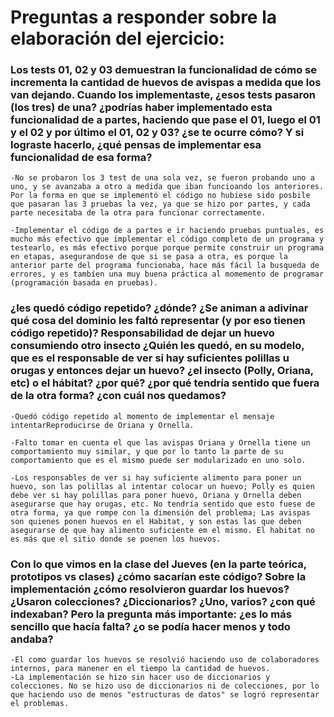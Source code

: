 # Preguntas a responder sobre la elaboración del ejercicio:

### Los tests 01, 02 y 03 demuestran la funcionalidad de cómo se incrementa la cantidad de huevos de avispas a medida que los van dejando. Cuando los implementaste, ¿esos tests pasaron (los tres) de una? ¿podrías haber implementado esta funcionalidad de a partes, haciendo que pase el 01, luego el 01 y el 02 y por último el 01, 02 y 03? ¿se te ocurre cómo? Y si lograste hacerlo, ¿qué pensas de implementar esa funcionalidad de esa forma?

    -No se probaron los 3 test de una sola vez, se fueron probando uno a uno, y se avanzaba a otro a medida que iban funcioando los anteriores. Por la forma en que se implementó el código no hubiese sido posbile que pasaran las 3 pruebas la vez, ya que se hizo por partes, y cada parte necesitaba de la otra para funcionar correctamente.
    
    -Implementar el código de a partes e ir haciendo pruebas puntuales, es mucho más efectivo que implementar el código completo de un programa y testearlo, es más efectivo porque porque permite construir un programa en etapas, asegurandose de que si se pasa a otra, es porque la anterior parte del programa funcionaba, hace más fácil la busqueda de errores, y es tambíen una muy buena práctica al momemento de programar (programación basada en pruebas).

### ¿les quedó código repetido? ¿dónde? ¿Se animan a adivinar qué cosa del dominio les faltó representar (y por eso tienen código repetido)? Responsabilidad de dejar un huevo consumiendo otro insecto ¿Quién les quedó, en su modelo, que es el responsable de ver si hay suficientes polillas u orugas y entonces dejar un huevo? ¿el insecto (Polly, Oriana, etc) o el hábitat? ¿por qué? ¿por qué tendría sentido que fuera de la otra forma? ¿con cuál nos quedamos?

    -Quedó código repetido al momento de implementar el mensaje intentarReproducirse de Oriana y Ornella.

    -Falto tomar en cuenta el que las avispas Oriana y Ornella tiene un comportamiento muy similar, y que por lo tanto la parte de su comportamiento que es el mismo puede ser modularizado en uno solo.

    -Los responsables de ver si hay suficiente alimento para poner un huevo, son las polillas al intentar colocar un huevo; Polly es quien debe ver si hay polillas para poner huevo, Oriana y Ornella deben asegurarse que hay orugas, etc. No tendría sentido que esto fuese de otra forma, ya que rompe con la dimensión del problema; Las avispas son quienes ponen huevos en el Habitat, y son estas las que deben asegurarse de que hay alimento suficiente em el mismo. El habitat no es más que el sitio donde se poenen los huevos.

### Con lo que vimos en la clase del Jueves (en la parte teórica, prototipos vs clases) ¿cómo sacarían este código? Sobre la implementación ¿cómo resolvieron guardar los huevos? ¿Usaron colecciones? ¿Diccionarios? ¿Uno, varios? ¿con qué indexaban? Pero la pregunta más importante: ¿es lo más sencillo que hacía falta? ¿o se podía hacer menos y todo andaba?

    -El como guardar los huevos se resolvió haciendo uso de colaboradores internos, para manener en el tiempo la cantidad de huevos.
    -La implementación se hizo sin hacer uso de diccionarios y colecciones. No se hizo uso de diccionarios ni de colecciones, por lo que haciendo uso de menos "estructuras de datos" se logró representar el problemas. 
